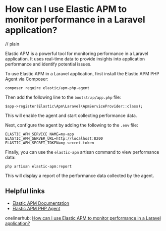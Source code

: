 # How can I use Elastic APM to monitor performance in a Laravel application?
// plain

Elastic APM is a powerful tool for monitoring performance in a Laravel application. It uses real-time data to provide insights into application performance and identify potential issues.

To use Elastic APM in a Laravel application, first install the Elastic APM PHP Agent via Composer:

```
composer require elastic/apm-php-agent
```

Then add the following line to the `bootstrap/app.php` file:

```
$app->register(Elastic\Apm\Laravel\ApmServiceProvider::class);
```

This will enable the agent and start collecting performance data.

Next, configure the agent by adding the following to the `.env` file:

```
ELASTIC_APM_SERVICE_NAME=my-app
ELASTIC_APM_SERVER_URL=http://localhost:8200
ELASTIC_APM_SECRET_TOKEN=my-secret-token
```

Finally, you can use the `elastic-apm` artisan command to view performance data:

```
php artisan elastic-apm:report
```

This will display a report of the performance data collected by the agent.

## Helpful links
- [Elastic APM Documentation](https://www.elastic.co/guide/en/apm/get-started/current/index.html)
- [Elastic APM PHP Agent](https://github.com/elastic/apm-agent-php)

onelinerhub: [How can I use Elastic APM to monitor performance in a Laravel application?](https://onelinerhub.com/php-elastica/how-can-i-use-elastic-apm-to-monitor-performance-in-a-laravel-application)